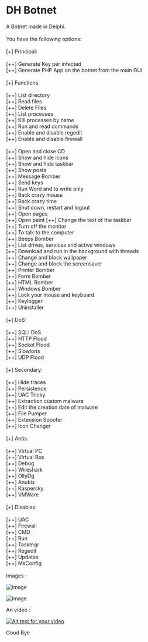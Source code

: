 DH Botnet
=========

A Botnet made in Delphi.<br>
<br>
You have the following options:<br>
<br>
[+] Principal:<br>
<br>
[++] Generate Key per infected<br>
[++] Generate PHP App on the botnet from the main GUI<br>
<br>
[+] Functions<br>
<br>
[++] List directory<br>
[++] Read files<br>
[++] Delete Files<br>
[++] List processes<br>
[++] Kill processes by name<br>
[++] Run and read commands<br>
[++] Enable and disable regedit<br>
[++] Enable and disable firewall<br><br>
[++] Open and close CD<br>
[++] Show and hide icons<br>
[++] Show and hide taskbar<br>
[++] Show posts<br>
[++] Message Bomber<br>
[++] Send keys<br>
[++] Run Word and to write only<br>
[++] Back crazy mouse<br>
[++] Back crazy time<br>
[++] Shut down, restart and logout<br>
[++] Open pages<br>
[++] Open paint
[++] Change the text of the taskbar<br>
[++] Turn off the monitor<br>
[++] To talk to the computer<br>
[++] Beeps Bomber<br>
[++] List drives, services and active windows<br>
[++] Download and run in the background with threads<br>
[++] Change and block wallpaper<br>
[++] Change and block the screensaver<br>
[++] Printer Bomber<br>
[++] Form Bomber<br>
[++] HTML Bomber<br>
[++] Windows Bomber<br>
[++] Lock your mouse and keyboard<br>
[++] Keylogger<br>
[++] Uninstaller<br>
<br>
[+] DoS:<br>
<br>
[++] SQLI DoS<br>
[++] HTTP Flood<br>
[++] Socket Flood<br>
[++] Slowloris<br>
[++] UDP Flood<br>
<br>
[+] Secondary:<br>
<br>
[++] Hide traces<br>
[++] Persistence<br>
[++] UAC Tricky<br>
[++] Extraction custom malware<br>
[++] Edit the creation date of malware<br>
[++] File Pumper<br>
[++] Extension Spoofer<br>
[++] Icon Changer<br>
<br>
[+] Antis:<br>
<br>
[++] Virtual PC<br>
[++] Virtual Box<br>
[++] Debug<br>
[++] Wireshark<br>
[++] OllyDg<br>
[++] Anubis<br>
[++] Kaspersky<br>
[++] VMWare<br>
<br>
[+] Disables:<br>
<br>
[++] UAC<br>
[++] Firewall<br>
[++] CMD<br>
[++] Run<br>
[++] Taskmgr<br>
[++] Regedit<br>
[++] Updates<br>
[++] MsConfig<br>
<br>
Images : 

![image](http://doddyhackman.webcindario.com/images/dhbotnet201.jpg)

![image](http://doddyhackman.webcindario.com/images/dhbotnet202.jpg)

An video : 

[![Alt text for your video](http://img.youtube.com/vi/6CHLniepmUs/0.jpg)](https://www.youtube.com/watch?v=6CHLniepmUs)

Good Bye
